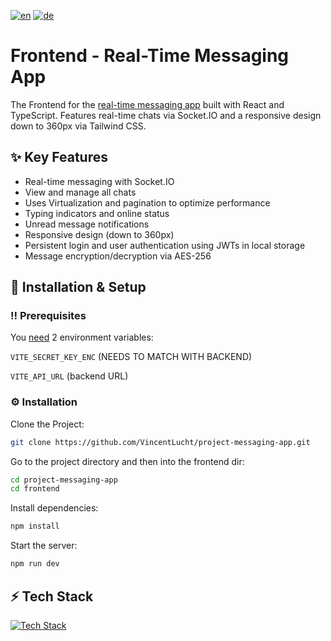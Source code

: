 [![en](https://img.shields.io/badge/lang-en-red.svg)](README.md)
[![de](https://img.shields.io/badge/lang-de-blue.svg)](README.de.md)

# Frontend - Real-Time Messaging App
The Frontend for the [real-time messaging app](https://github.com/VincentLucht/project-messaging-app) built with React and TypeScript. Features real-time chats via Socket.IO and a responsive design down to 360px via Tailwind CSS.

## ✨ Key Features
- Real-time messaging with Socket.IO
- View and manage all chats
- Uses Virtualization and pagination to optimize performance
- Typing indicators and online status
- Unread message notifications
- Responsive design (down to 360px)
- Persistent login and user authentication using JWTs in local storage
- Message encryption/decryption via AES-256

## 🧰 Installation & Setup
### ‼️ Prerequisites
You <u>need</u> 2 environment variables:

`VITE_SECRET_KEY_ENC` (NEEDS TO MATCH WITH BACKEND)

`VITE_API_URL` (backend URL)

### ⚙️ Installation
Clone the Project:
```bash
git clone https://github.com/VincentLucht/project-messaging-app.git
```

Go to the project directory and then into the frontend dir:
```bash
cd project-messaging-app
cd frontend
```

Install dependencies:
```bash
npm install
```

Start the server:
```bash
npm run dev
```

## ⚡️ Tech Stack
[![Tech Stack](https://skillicons.dev/icons?i=ts,react,tailwind,vite)](https://skillicons.dev)